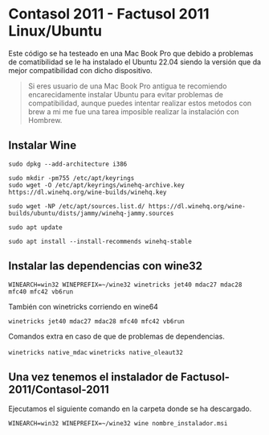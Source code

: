 # Contasol 2011 - Factusol 2011 Linux/Ubuntu

Este código se ha testeado en una Mac Book Pro que debido a problemas de comatibilidad se le ha instalado el Ubuntu 22.04 siendo la versión que da mejor compatibilidad con dicho dispositivo.

> Si eres usuario de una Mac Book Pro antigua te recomiendo encarecidamente instalar Ubuntu para evitar problemas de compatibilidad, aunque puedes intentar realizar estos metodos con brew a mi me fue una tarea imposible realizar la instalación con Hombrew.

## Instalar Wine

```sudo dpkg --add-architecture i386 ```

```
sudo mkdir -pm755 /etc/apt/keyrings
sudo wget -O /etc/apt/keyrings/winehq-archive.key https://dl.winehq.org/wine-builds/winehq.key
```

```sudo wget -NP /etc/apt/sources.list.d/ https://dl.winehq.org/wine-builds/ubuntu/dists/jammy/winehq-jammy.sources```

```sudo apt update```

```sudo apt install --install-recommends winehq-stable```

## Instalar las dependencias con wine32

```WINEARCH=win32 WINEPREFIX=~/wine32 winetricks jet40 mdac27 mdac28 mfc40 mfc42 vb6run```

También con winetricks corriendo en wine64

```winetricks jet40 mdac27 mdac28 mfc40 mfc42 vb6run```



Comandos extra en caso de que de problemas de dependencias.

```winetricks native_mdac```
```winetricks native_oleaut32```

## Una vez tenemos el instalador de Factusol-2011/Contasol-2011

Ejecutamos el siguiente comando en la carpeta donde se ha descargado.

```WINEARCH=win32 WINEPREFIX=~/wine32 wine nombre_instalador.msi```
